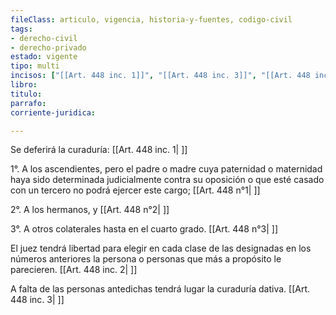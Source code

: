 ```yaml
---
fileClass: articulo, vigencia, historia-y-fuentes, codigo-civil
tags:
- derecho-civil
- derecho-privado
estado: vigente
tipo: multi
incisos: ["[[Art. 448 inc. 1]]", "[[Art. 448 inc. 3]]", "[[Art. 448 inc. 2]]"]
libro:
titulo:
parrafo:
corriente-juridica:

---
```

Se deferirá la curaduría: [[Art. 448 inc. 1| ]]

1°. A los ascendientes, pero el padre o madre cuya paternidad o maternidad haya sido determinada judicialmente contra su oposición o que esté casado con un tercero no podrá ejercer este cargo; [[Art. 448 n°1| ]]

2°. A los hermanos, y [[Art. 448 n°2| ]]

3°. A otros colaterales hasta en el cuarto grado. [[Art. 448 n°3| ]]

El juez tendrá libertad para elegir en cada clase de las designadas en los números anteriores la persona o personas que más a propósito le parecieren. [[Art. 448 inc. 2| ]]

A falta de las personas antedichas tendrá lugar la curaduría dativa. [[Art. 448 inc. 3| ]]
